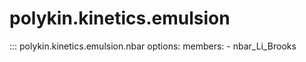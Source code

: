 # polykin.kinetics.emulsion

::: polykin.kinetics.emulsion.nbar
    options:
        members:
            - nbar_Li_Brooks
